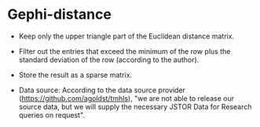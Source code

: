 # Gephi-distance

- Keep only the upper triangle part of the Euclidean distance matrix. 

- Filter out the entries that exceed the minimum of the row plus the standard deviation of the row (according to the author). 

- Store the result as a sparse matrix. 

- Data source: According to the data source provider (https://github.com/agoldst/tmhls), "we are not able to release our source data, but we will supply the necessary JSTOR Data for Research queries on request". 
